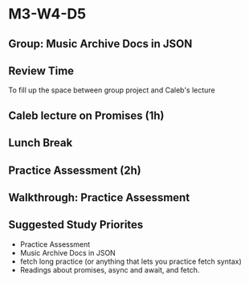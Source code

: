 # M3-W4-D5

## Group: Music Archive Docs in JSON

## Review Time

To fill up the space between group project and Caleb's lecture

## Caleb lecture on Promises (1h)

## Lunch Break

## Practice Assessment (2h)

## Walkthrough: Practice Assessment

## Suggested Study Priorites

- Practice Assessment
- Music Archive Docs in JSON
- fetch long practice (or anything that lets you practice fetch syntax)
- Readings about promises, async and await, and fetch.
